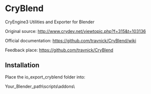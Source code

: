 # CryBlend

CryEngine3 Utilities and Exporter for Blender


Original source: http://www.crydev.net/viewtopic.php?f=315&t=103136

Official documentation: https://github.com/travnick/CryBlend/wiki

Feedback place: https://github.com/travnick/CryBlend

## Installation

Place the io_export_cryblend folder into:

Your_Blender_path\scripts\addons\
